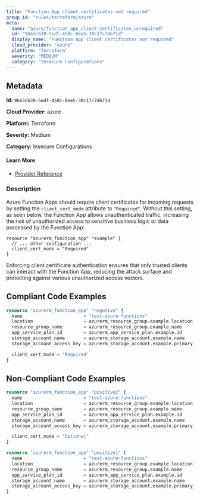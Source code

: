 ```yaml
---
title: "Function App client certificates not required"
group_id: "rules/terraform/azure"
meta:
  name: "azure/function_app_client_certificates_unrequired"
  id: "9bb3c639-5edf-458c-8ee5-30c17c7d671d"
  display_name: "Function App client certificates not required"
  cloud_provider: "azure"
  platform: "Terraform"
  severity: "MEDIUM"
  category: "Insecure Configurations"
---
```

## Metadata

**Id:** `9bb3c639-5edf-458c-8ee5-30c17c7d671d`

**Cloud Provider:** azure

**Platform:** Terraform

**Severity:** Medium

**Category:** Insecure Configurations

#### Learn More

 - [Provider Reference](https://registry.terraform.io/providers/hashicorp/azurerm/latest/docs/resources/function_app#client_cert_mode)

### Description

 Azure Function Apps should require client certificates for incoming requests by setting the `client_cert_mode` attribute to `"Required"`. Without this setting, as seen below, the Function App allows unauthenticated traffic, increasing the risk of unauthorized access to sensitive business logic or data processed by the Function App:

```
resource "azurerm_function_app" "example" {
  // ... other configuration ...
  client_cert_mode = "Required"
}
```

Enforcing client certificate authentication ensures that only trusted clients can interact with the Function App, reducing the attack surface and protecting against various unauthorized access vectors.


## Compliant Code Examples
```terraform
resource "azurerm_function_app" "negative" {
  name                       = "test-azure-functions"
  location                   = azurerm_resource_group.example.location
  resource_group_name        = azurerm_resource_group.example.name
  app_service_plan_id        = azurerm_app_service_plan.example.id
  storage_account_name       = azurerm_storage_account.example.name
  storage_account_access_key = azurerm_storage_account.example.primary_access_key

  client_cert_mode = "Required"
}

```
## Non-Compliant Code Examples
```terraform
resource "azurerm_function_app" "positive2" {
  name                       = "test-azure-functions"
  location                   = azurerm_resource_group.example.location
  resource_group_name        = azurerm_resource_group.example.name
  app_service_plan_id        = azurerm_app_service_plan.example.id
  storage_account_name       = azurerm_storage_account.example.name
  storage_account_access_key = azurerm_storage_account.example.primary_access_key

  client_cert_mode = "Optional"
}

```

```terraform
resource "azurerm_function_app" "positive1" {
  name                       = "test-azure-functions"
  location                   = azurerm_resource_group.example.location
  resource_group_name        = azurerm_resource_group.example.name
  app_service_plan_id        = azurerm_app_service_plan.example.id
  storage_account_name       = azurerm_storage_account.example.name
  storage_account_access_key = azurerm_storage_account.example.primary_access_key
}

```